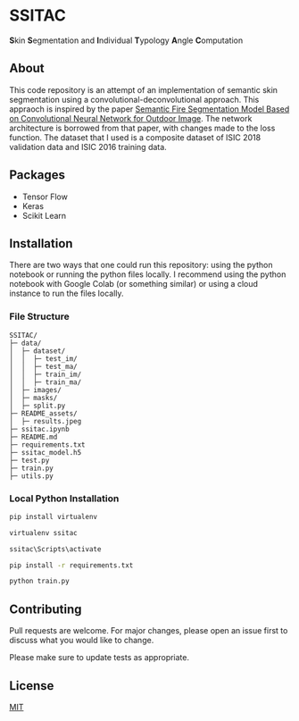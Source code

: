 # SSITAC
**S**kin **S**egmentation and **I**ndividual **T**ypology **A**ngle **C**omputation

## About
This code repository is an attempt of an implementation of semantic skin segmentation using a convolutional-deconvolutional approach. This appraoch is inspired by the paper [Semantic Fire Segmentation Model Based on Convolutional Neural Network for Outdoor Image](https://link.springer.com/article/10.1007/s10694-020-01080-z#Sec6). The network architecture is borrowed from that paper, with changes made to the loss function. The dataset that I used is a composite dataset of ISIC 2018 validation data and ISIC 2016 training data.

## Packages
- Tensor Flow
- Keras
- Scikit Learn

## Installation
There are two ways that one could run this repository: using the python notebook or running the python files locally. I recommend using the python notebook with Google Colab (or something similar) or using a cloud instance to run the files locally.

### File Structure
```
SSITAC/
├─ data/
│  ├─ dataset/
│  │  ├─ test_im/
│  │  ├─ test_ma/
│  │  ├─ train_im/
│  │  ├─ train_ma/
│  ├─ images/
│  ├─ masks/
│  ├─ split.py
├─ README_assets/
│  ├─ results.jpeg
├─ ssitac.ipynb
├─ README.md
├─ requirements.txt
├─ ssitac_model.h5
├─ test.py
├─ train.py
├─ utils.py

```

### Local Python Installation
```bash
pip install virtualenv

virtualenv ssitac

ssitac\Scripts\activate

pip install -r requirements.txt

python train.py
```

## Contributing
Pull requests are welcome. For major changes, please open an issue first to discuss what you would like to change.

Please make sure to update tests as appropriate.

## License
[MIT](https://choosealicense.com/licenses/mit/)

